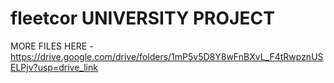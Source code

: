 # fleetcor UNIVERSITY PROJECT
MORE FILES HERE - https://drive.google.com/drive/folders/1mP5v5D8Y8wFnBXvL_F4tRwpznUSELPjv?usp=drive_link
